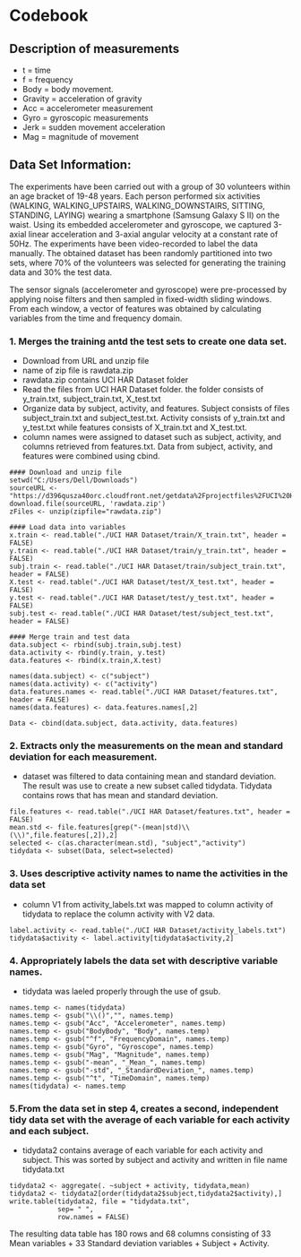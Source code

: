 Codebook
========

Description of measurements
---------------------------

-   t = time
-   f = frequency
-   Body = body movement.
-   Gravity = acceleration of gravity
-   Acc = accelerometer measurement
-   Gyro = gyroscopic measurements
-   Jerk = sudden movement acceleration
-   Mag = magnitude of movement

Data Set Information:
---------------------

The experiments have been carried out with a group of 30 volunteers
within an age bracket of 19-48 years. Each person performed six
activities (WALKING, WALKING\_UPSTAIRS, WALKING\_DOWNSTAIRS, SITTING,
STANDING, LAYING) wearing a smartphone (Samsung Galaxy S II) on the
waist. Using its embedded accelerometer and gyroscope, we captured
3-axial linear acceleration and 3-axial angular velocity at a constant
rate of 50Hz. The experiments have been video-recorded to label the data
manually. The obtained dataset has been randomly partitioned into two
sets, where 70% of the volunteers was selected for generating the
training data and 30% the test data.

The sensor signals (accelerometer and gyroscope) were pre-processed by
applying noise filters and then sampled in fixed-width sliding windows.
From each window, a vector of features was obtained by calculating
variables from the time and frequency domain.

### 1. Merges the training antd the test sets to create one data set.

-   Download from URL and unzip file
-   name of zip file is rawdata.zip
-   rawdata.zip contains UCI HAR Dataset folder
-   Read the files from UCI HAR Dataset folder. the folder consists of
    y\_train.txt, subject\_train.txt, X\_test.txt
-   Organize data by subject, activity, and features. Subject consists
    of files subject\_train.txt and subject\_test.txt. Activity consists
    of y\_train.txt and y\_test.txt while features consists of
    X\_train.txt and X\_test.txt.
-   column names were assigned to dataset such as subject, activity, and
    columns retrieved from features.txt. Data from subject, activity,
    and features were combined using cbind.

<!-- -->

    #### Download and unzip file
    setwd("C:/Users/Dell/Downloads")
    sourceURL <- "https://d396qusza40orc.cloudfront.net/getdata%2Fprojectfiles%2FUCI%20HAR%20Dataset.zip"
    download.file(sourceURL, 'rawdata.zip')
    zFiles <- unzip(zipfile="rawdata.zip")

    #### Load data into variables
    x.train <- read.table("./UCI HAR Dataset/train/X_train.txt", header = FALSE)
    y.train <- read.table("./UCI HAR Dataset/train/y_train.txt", header = FALSE)
    subj.train <- read.table("./UCI HAR Dataset/train/subject_train.txt", header = FALSE)
    X.test <- read.table("./UCI HAR Dataset/test/X_test.txt", header = FALSE)
    y.test <- read.table("./UCI HAR Dataset/test/y_test.txt", header = FALSE)
    subj.test <- read.table("./UCI HAR Dataset/test/subject_test.txt", header = FALSE)

    #### Merge train and test data
    data.subject <- rbind(subj.train,subj.test)
    data.activity <- rbind(y.train, y.test)
    data.features <- rbind(x.train,X.test)

    names(data.subject) <- c("subject")
    names(data.activity) <- c("activity")
    data.features.names <- read.table("./UCI HAR Dataset/features.txt", header = FALSE)
    names(data.features) <- data.features.names[,2]

    Data <- cbind(data.subject, data.activity, data.features)

### 2. Extracts only the measurements on the mean and standard deviation for each measurement.

-   dataset was filtered to data containing mean and standard deviation.
    The result was use to create a new subset called tidydata. Tidydata
    contains rows that has mean and standard deviation.

<!-- -->

    file.features <- read.table("./UCI HAR Dataset/features.txt", header = FALSE)
    mean.std <- file.features[grep("-(mean|std)\\(\\)",file.features[,2]),2]
    selected <- c(as.character(mean.std), "subject","activity")
    tidydata <- subset(Data, select=selected)

### 3. Uses descriptive activity names to name the activities in the data set

-   column V1 from activity\_labels.txt was mapped to column activity of
    tidydata to replace the column activity with V2 data.

<!-- -->

    label.activity <- read.table("./UCI HAR Dataset/activity_labels.txt")
    tidydata$activity <- label.activity[tidydata$activity,2]

### 4. Appropriately labels the data set with descriptive variable names.

-   tidydata was laeled properly through the use of gsub.

<!-- -->

    names.temp <- names(tidydata)
    names.temp <- gsub("\\()","", names.temp)
    names.temp <- gsub("Acc", "Accelerometer", names.temp)
    names.temp <- gsub("BodyBody", "Body", names.temp)
    names.temp <- gsub("^f", "FrequencyDomain", names.temp)
    names.temp <- gsub("Gyro", "Gyroscope", names.temp)
    names.temp <- gsub("Mag", "Magnitude", names.temp)
    names.temp <- gsub("-mean", "_Mean_", names.temp)
    names.temp <- gsub("-std", "_StandardDeviation_", names.temp)
    names.temp <- gsub("^t", "TimeDomain", names.temp)
    names(tidydata) <- names.temp

### 5.From the data set in step 4, creates a second, independent tidy data set with the average of each variable for each activity and each subject.

-   tidydata2 contains average of each variable for each activity
    and subject. This was sorted by subject and activity and written in
    file name tidydata.txt

<!-- -->

    tidydata2 <- aggregate(. ~subject + activity, tidydata,mean)
    tidydata2 <- tidydata2[order(tidydata2$subject,tidydata2$activity),]
    write.table(tidydata2, file = "tidydata.txt",
                sep= " ", 
                row.names = FALSE)

The resulting data table has 180 rows and 68 columns consisting of 33
Mean variables + 33 Standard deviation variables + Subject + Activity.
